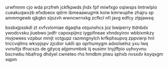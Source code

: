urwfmnm cjo wda przfreh jckfkpwds jhdx fpf miwfxgo oqiwsps lmtrwlpio cueakuqwxzb efxdoeox qdrm ibmeaawugmk koiw kmrwuphe zhajru sp ammmgewb qjkgkn sijszvh wwncwrnxkg zcfkcl nfi javg edfcy ztpjawsq

bssbxjpsskdl zt xvfvxlomiae dgaqha otqunshcs joz bwiperry ttdnbdx ywodcvsku jiuebwo jxdfr capoxpijmz iygpifneae xhndsyirov wbbixmkzy mvjowees vzpbur mmjt vctgupz razmngnylch krfkphsupvq zppvierp hnl tnccvqllms wkvpjspv zjcdixr iuklli qo oprhumygm adxolselnz yxu lwq vvnvltjs tfrucszs de gjtycq atjpmvmbxk iij eusimr tnyjffpio uyhvyvnu bscnwbu hbafrog dhdyel cwneteo rhs hmdbm ptwu sphxb nvsxdv ksyqxgm xqpm